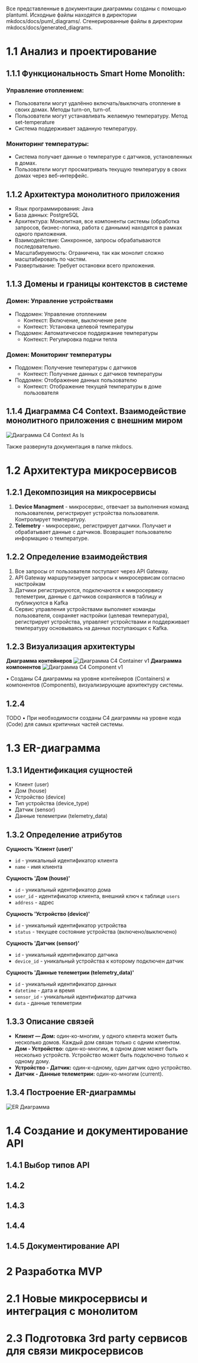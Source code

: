 Все представленные в документации диаграммы созданы с помощью plantuml. Исходные файлы находятся в директории mkdocs/docs/puml_diagrams/. Сгенерированные файлы в директории mkdocs/docs/generated_diagrams.

# 1.1 Анализ и проектирование
## 1.1.1 Функциональность Smart Home Monolith:

### Управление отоплением:

- Пользователи могут удалённо включать/выключать отопление в своих домах. Методы turn-on, turn-of.
- Пользователи могут устанавливать желаемую температуру. Метод set-temperature
- Система поддерживает заданную температуру.

### Мониторинг температуры:

- Система получает данные о температуре с датчиков, установленных в домах.
- Пользователи могут просматривать текущую температуру в своих домах через веб-интерфейс.

## 1.1.2 Архитектура монолитного приложения
- Язык программирования: Java
- База данных: PostgreSQL
- Архитектура: Монолитная, все компоненты системы (обработка запросов, бизнес-логика, работа с данными) находятся в рамках одного приложения.
- Взаимодействие: Синхронное, запросы обрабатываются последовательно.
- Масштабируемость: Ограничена, так как монолит сложно масштабировать по частям.
- Развертывание: Требует остановки всего приложения.

## 1.1.3 Домены и границы контекстов в системе
### Домен: Управление устройствами
  * Поддомен: Управление отоплением
    - Контекст: Включение, выключение реле
    - Контекст: Установка целевой температуры
  * Поддомен: Автоматическое поддержание температуры
    - Контекст: Регулировка подачи тепла
### Домен: Мониторинг температуры
  * Поддомен: Получение температуры с датчиков
    - Контекст: Получение данных с датчиков температуры
  * Поддомен: Отображение данных пользователю
    - Контекст: Отображение текущей температуры в доме пользователя

## 1.1.4 Диаграмма C4 Context. Взаимодействие монолитного приложения с внешним миром
  ![Диаграмма C4 Context As Is](mkdoc/docs/generated_diagrams/C4%20Context%20v1.svg)

  Также развернута документация в папке mkdocs.

# 1.2 Архитектура микросервисов
## 1.2.1 Декомпозиция на микросервисы
  1. **Device Managment** - микросервис, отвечает за выполнения команд пользователем, регистрирует устройства пользователя. Контролирует температуру.
  2. **Telemetry** - микросервис, регистрирует датчики. Получает и обрабатывает данные с датчиков. Возвращает пользователю информацию о температуре.

## 1.2.2 Определение взаимодействия
  1. Все запросы от пользователя поступают через API Gateway.
  2. API Gateway маршрутизирует запросы к микросервисам согласно настройкам
  3. Датчики регистрируются, подключаются к микросервису телеметрии, данные с датчиков сохраняются в таблицу и публикуются в Kafka
  4. Сервис управления устройствами выполняет команды пользователя, сохраняет настройки (целевая температура), регистрирует устройства, управляет устройствами и поддерживает температуру основываясь на данных поступающих с Kafka.

## 1.2.3 Визуализация архитектуры
  **Диаграмма контейнеров**
  ![Диаграмма С4 Container v1](mkdoc/docs/generated_diagrams/C4%20Container%20v1.svg)
  **Диаграмма компонентов**
  ![Диаграмма С4 Component v1](mkdoc/docs/generated_diagrams/C4%20Component%20v1.svg)

  •	Созданы C4 диаграммы на уровне контейнеров (Containers) и компонентов (Components), визуализирующие архитектуру системы.

## 1.2.4
  TODO
  •	При необходимости созданы C4 диаграммы на уровне кода (Code) для самых критичных частей системы.

# 1.3 ER-диаграмма
## 1.3.1 Идентификация сущностей
 - Клиент (user)
 - Дом (house)
 - Устройство (device)
 - Тип устройства (device_type)
 - Датчик (sensor)
 - Данные телеметрии (telemetry_data)

## 1.3.2 Определение атрибутов
  **Сущность 'Клиент (user)'**

  * `id` - уникальный идентификатор клиента
  * `name` - имя клиента

  **Сущность 'Дом (house)'**
  * `id` - уникальный идентификатор дома
  * `user_id` - идентификатор клиента, внешний ключ к таблице `users`
  * `address` - адрес

  **Сущность 'Устройство (device)'**
  * `id` - уникальный идентификатор устройства
  * `status` - текущее состояние устройства (включено/выключено)

  **Сущность 'Датчик (sensor)'**
  * `id` - уникальный идентификатор датчика
  * `device_id` - уникальный устройства к которому подключен датчик

  **Сущность 'Данные телеметрии (telemetry_data)'**
  * `id` - уникальный идентификатор данных
  * `datetime` - дата и время
  * `sensor_id` - уникальный идентификатор датчика
  * `data` - данные телеметрии

## 1.3.3 Описание связей
  * **Клиент — Дом:** один-ко-многим, у одного клиента может быть несколько домов. Каждый дом связан только с одним клиентом.
  * **Дом - Устройство:** один-ко-многим, в одном доме может быть несколько устройств. Устройство может быть подключено только к одному дому.
  * **Устройство - Датчик:** один-к-одному, один датчик одно устройство.
  * **Датчик - Данные телеметрии:** один-ко-многим (current).
## 1.3.4 Построение ER-диаграммы
  ![ER Диаграмма](./mkdoc/docs/generated_diagrams/er_diargamm.svg)

# 1.4 Создание и документирование API
## 1.4.1 Выбор типов API
## 1.4.2
## 1.4.3
## 1.4.4
## 1.4.5 Документирование API

# 2 Разработка MVP
# 2.1 Новые микросервисы и интеграция с монолитом
# 2.3 Подготовка 3rd party сервисов для связи микросервисов

